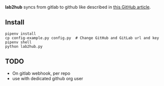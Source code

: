 **lab2hub** syncs from gitlab to github like described in [this GitHub article](https://help.github.com/articles/duplicating-a-repository/#mirroring-a-repository).

## Install
    pipenv install
    cp config-example.py config.py  # Change GitHub and GitLab url and key
    pipenv shell
    python lab2hub.py

## TODO

- On gitlab webhook, per repo
- use with dedicated github org user
